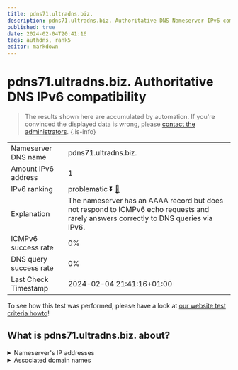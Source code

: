 ```yaml
---
title: pdns71.ultradns.biz.
description: pdns71.ultradns.biz. Authoritative DNS Nameserver IPv6 compatibility
published: true
date: 2024-02-04T20:41:16
tags: authdns, rank5
editor: markdown
---
```


# pdns71.ultradns.biz. Authoritative DNS IPv6 compatibility

> The results shown here are accumulated by automation. If you're convinced the displayed data is wrong, please [contact the administrators](/howto/chat). 
{.is-info}




|   |   |
| - | - |
| Nameserver DNS name | pdns71.ultradns.biz.
| Amount IPv6 address | 1
| IPv6 ranking | problematic :arrow_double_down: [🔗](/howto/ranking) |
| Explanation | The nameserver has an AAAA record but does not respond to ICMPv6 echo requests and rarely answers correctly to DNS queries via IPv6. |
| ICMPv6 success rate | 0%|
| DNS query success rate | 0% |
| Last Check Timestamp | 2024-02-04 21:41:16+01:00 |

To see how this test was performed, please have a look at [our website test criteria howto](/howto/testcriteria/authdns)!


## What is pdns71.ultradns.biz. about?




<details>
<summary>Nameserver's IP addresses</summary>

2610:a1:1015::6b

</details>



<details>
<summary>Associated domain names</summary>

www.sonycrackle.com

</details>
